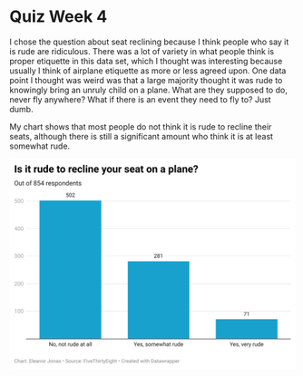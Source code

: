 # Quiz Week 4

I chose the question about seat reclining because I think people who say it is rude are ridiculous. There was a lot of variety in what people think is proper etiquette in this data set, which I thought was interesting because usually I think of airplane etiquette as more or less agreed upon. One data point I thought was weird was that a large majority thought it was rude to knowingly bring an unruly child on a plane. What are they supposed to do, never fly anywhere? What if there is an event they need to fly to? Just dumb.

My chart shows that most people do not think it is rude to recline their seats, although there is still a significant amount who think it is at least somewhat rude.

![Most respondents say it is not rude to recline on a plane](5Dr79-is-it-rude-to-recline-your-seat-on-a-plane-.png)
